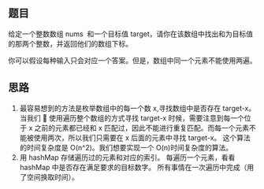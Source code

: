 ## 题目

给定一个整数数组 nums  和一个目标值 target，请你在该数组中找出和为目标值的那两个整数，并返回他们的数组下标。

你可以假设每种输入只会对应一个答案。但是，数组中同一个元素不能使用两遍。

## 思路

1.  最容易想到的方法是枚举数组中的每一个数 x,寻找数组中是否存在 target-x。
    当我们  使用遍历整个数组的方式寻找 target-x 时候，需要注意到每一个位于 x 之前的元素都已经和 x 匹配过，因此不能进行重复匹配。而每一个元素不能被使用两次，所以我们只需要在 x 后面的元素中寻找 target-x。
    这个算法的时间复杂度是 O(n^2)。我们想要实现一个 O(n)时间复杂度的算法。
2.  用 hashMap 存储遍历过的元素和对应的索引。
    每遍历一个元素，看看 hashMap 中是否存在满足要求的目标数字。
    所有事情在一次遍历中完成（用了空间换取时间）。
